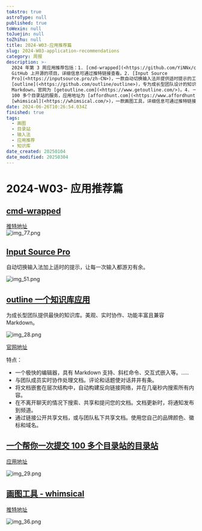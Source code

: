 ```yaml
---
toAstro: true
astroType: null
published: true
toWexin: null
toJuejin: null
toZhihu: null
title: 2024-W03-应用推荐篇
slug: 2024-W03-application-recommendations
category: 周报
description: >-
  2024 年第 3 周应用推荐包括：1. [cmd-wrapped](<https://github.com/YiNNx/cmd-wrapped>)，一个在
  GitHub 上开源的项目，详细信息可通过推特链接查看。2. [Input Source
  Pro](<https://inputsource.pro/zh-CN>)，一款自动切换输入法并提供适时提示的工具，提升输入效率。3.
  [outline](<https://github.com/outline/outline>)，专为成长型团队设计的知识库应用，支持实时协作和
  Markdown，官网为 [getoutline.com](<https://www.getoutline.com/>)。4. 一个帮助用户一次性提交到
  100 多个目录站的服务，应用地址为 [affordhunt.com](<https://www.affordhunt.com/>)。5.
  [whimsical](<https://whimsical.com/>)，一款画图工具，详细信息可通过推特链接获取。这些应用覆盖了从输入法优化到团队协作工具，再到图形设计的多方面需求。
date: 2024-06-26T10:26:54.034Z
finished: true
tags:
  - 画图
  - 目录站
  - 输入法
  - 应用推荐
  - 知识库
date_created: 20250104
date_modified: 20250304
---
```


# 2024-W03- 应用推荐篇

## [cmd-wrapped](<https://github.com/YiNNx/cmd-wrapped>)

[推特地址](<https://twitter.com/hitw93/status/1745801804204666924?s=12&t=UKmYswdLBh4dGuqwtKAXUA>)  
![img_77.png](<https://pictures.kazoottt.top/2024/01/20240118-9306b3afea23596aa44c711d2d347eec.webp>)

## [Input Source Pro](<https://inputsource.pro/zh-CN>)

自动切换输入法加上适时的提示，让每一次输入都游刃有余。

![img_51.png](<https://pictures.kazoottt.top/2024/01/20240118-8b12e8b151eb4a1863bf7a4d7db66fc3.webp>)

## [outline 一个知识库应用](<https://github.com/outline/outline>)

为成长型团队提供最快的知识库。美观、实时协作、功能丰富且兼容 Markdown。

![img_28.png](<https://pictures.kazoottt.top/2024/01/20240118-69d1a63e120ba577b39ac7928984b010.webp>)

[官网地址](<https://www.getoutline.com/>)

特点：

- 一个极快的编辑器，具有 Markdown 支持、斜杠命令、交互式嵌入等。.....
- 与团队成员实时协作处理文档。评论和话题使对话井井有条。
- 将文档嵌套在层次结构中，自动构建反向链接网络，并在几毫秒内搜索所有内容。
- 在不离开聊天的情况下搜索、共享和提问您的文档。文档更新时，将通知发布到频道。
- 通过链接公开共享文档，或与团队私下共享文档。使用您自己的品牌颜色、徽标和域名。

## [一个帮你一次提交 100 多个目录站的目录站](<https://twitter.com/readyfor2025/status/1747297388476395636?s=12&t=UKmYswdLBh4dGuqwtKAXUA>)

[应用地址](<https://www.affordhunt.com/>)

![img_29.png](<https://pictures.kazoottt.top/2024/01/20240118-7939a74326a18689d6d580b22a393763.webp>)

## [画图工具 - whimsical](<https://whimsical.com/>)

[推特地址](<https://twitter.com/blackanger/status/1747582658052522089?s=12&t=UKmYswdLBh4dGuqwtKAXUA>)

![img_36.png](<https://pictures.kazoottt.top/2024/01/20240118-9a461344df3bced078f11d2cc132a592.webp>)
